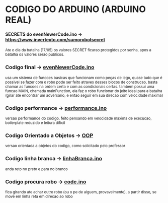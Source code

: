 # CODIGO DO ARDUINO (ARDUINO REAL)

#### SECRETS do evenNewerCode.ino -> https://www.invertexto.com/sumorobotsecret
<sub> Ate o dia da batalha (17/05) os valores SECRET ficarao protegidos por senha, apos a batalha os valores serao publicos.</sub>

### Codigo final -> [evenNewerCode.ino](https://github.com/CodyKoInABox/sumo-robot-PAC/blob/main/arduino/evenNewerCode.ino)
<sub>usa um sistema de funcoes basicas que funcionam como peças de lego, quase tudo que é possivel se fazer com o robo pode ser feito atraves desses blocos de construcao, basta chamar as funcoes na ordem certa e com as condicionais certas. tambem possui uma funcao MAIN, chamada mainFunction, ela faz o robo funcionar do jeito ideal para a batalha (girar ate encontrar um adversario, e entao seguir em sua direcao com velocidade maxima)</sub>

### Codigo performance -> [performance.ino](https://github.com/CodyKoInABox/sumoRobot/blob/main/arduino/performance.ino)
<sub> versao performance do codigo, feito pensando em velocidade maxima de execucao, boilerplate reduzido e leitura dificil</sub>

### Codigo Orientado a Objetos -> [OOP](https://github.com/CodyKoInABox/sumoRobot/tree/main/arduino/OOP)
<sub> versao orientada a objetos do codigo, como solicitado pelo professor</sub>

### Codigo linha branca -> [linhaBranca.ino](https://github.com/CodyKoInABox/sumo-robot-PAC/blob/main/arduino/linhaBranca.ino)
<sub>anda reto no preto e para no branco</sub>

### Codigo procura robo -> [code.ino](https://github.com/CodyKoInABox/sumo-robot-PAC/blob/main/arduino/code.ino)
<sub>fica girando ate achar outro robo (ou o pe de alguem, provavelmente), a partir disso, se move em linha reta em direcao ao robo</sub>
